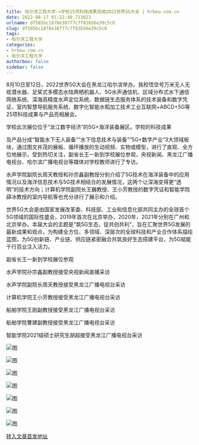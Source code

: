 ```yaml
---
title: 哈尔滨工程大学->学校25项科技成果亮相2022世界5G大会 | hrbeu.com.cn
date: 2022-08-17 01:22:48.713023
urlname: df585bc1878e38777c7f83b56e39c5c0
slug: df585bc1878e38777c7f83b56e39c5c0
tags: 
- 哈尔滨工程大学
categories:
- hrbeu.com.cn
- 哈尔滨工程大学
authorbox: false
sidebar: false
---
```

8月10日至12日，2022世界5G大会在黑龙江哈尔滨举办。我校悟空号万米无人无缆潜水器、足桨式多模态水陆两栖机器人、5G水声通信机、区域分布式水下通信网络系统、深海高精度水声定位系统、数据链生态服务体系的技术装备和数字凭证、室内智慧导航服务系统、数字化智能水稻加工技术工业互联网+ABCD+5G等25项科技成果与产品亮相展会。

学校此次展位位于“龙江数字经济”的5G+海洋装备展区。学校的科技成果
<!--more-->
及产品分成“智能水下无人装备”“水下信息技术与装备”“5G+数字产业”3大领域板块，通过图文并茂的展板、循环播放的生动视频、实物或模型，进行了直观、全方位地展示，受到热切关注，副省长王一新到学校展位参观，央视新闻、黑龙江广播电视台、哈尔滨广播电视台等媒体对学校教师进行了专访。

水声学院副院长周天教授和孙宗鑫副教授分别介绍了5G技术在海洋装备中的应用情况以及海洋信息技术与5G技术相结合的发展情况，这两个让深海变得更“透明”的技术方向；计算机学院副院长王巍教授、王小芳教授的数字凭证和智能学院薛冰教授的室内导航等也充分进行了展示和介绍。

世界5G大会是由国家发展改革委、科技部、工业和信息化部共同主办的全球首个5G领域的国际性盛会，2019年首次在北京举办，2020年、2021年分别在广州和北京举办。本届大会的主题是“筑5G生态，促共创共利”，旨在汇聚世界5G发展的最新成果和观点，为构建全方位、多领域、深层次的全球科技和产业合作体系描绘蓝图，为5G创新链、产业链、供应链紧密融合共筑良好生态搭建平台，为5G赋能千行百业注入活力。

副省长王一新到学校展位参观

水声学院孙宗鑫副教授接受央视新闻直播采访

水声学院副院长周天教授接受黑龙江广播电视台采访

计算机学院王小芳教授接受黑龙江广播电视台采访

船舶学院王刚副教授接受黑龙江广播电视台采访

船舶学院曹建副教授接受黑龙江广播电视台采访

智能学院2021级硕士研究生胡超接受黑龙江广播电视台采访

![图](http://gongxue.cn/__local/C/B8/4A/FF54573B26E1D16B5BF4225C4EE_A6B558B8_215F6.jpg)

![图](http://gongxue.cn/__local/3/B5/91/BD17F40FE002227269D5D3CD7B5_6C5CB561_234AA.jpg)

![图](http://gongxue.cn/__local/4/71/19/426A68340CF8CE82DDC8493BCD1_4C8A0039_256E7.jpg)

![图](http://gongxue.cn/__local/4/E5/C9/5B52FCFB352A3721BB97F7851CC_EDEF60AC_253CA.jpg)

![图](http://gongxue.cn/__local/C/F2/3E/1E66EB515E3D3D33DFA97E08E0C_02C06BA4_2C5A8.jpg)

![图](http://gongxue.cn/__local/C/29/45/E6FA1CD123D8CB2112B05FF93C1_FF1BC281_14898.jpg)

![图](http://gongxue.cn/__local/5/70/E2/587BF2F27E5A48B9B1A22E8B447_0E6A983A_2EE7B.jpg)

[转入文章首发地址](http://gongxue.cn/info/1141/72441.htm)